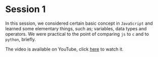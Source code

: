 # Session 1
In this session, we considered certain basic concept in `JavaScript` and learned some elementary things, such as;
variables, data types and operators. We were practical to the point of comparing `js` to `c` and to `python`, briefly.

The video is available on YouTube, click [here](https://youtu.be/CuqOTABpZDg) to watch it.
